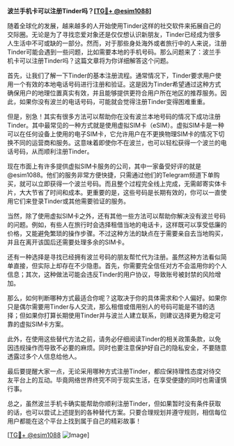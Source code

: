 **波兰手机卡可以注册Tinder吗？[[TG💪+ @esim1088](https://t.me/s/esim1088)]**

随着全球化的发展，越来越多的人开始使用Tinder这样的社交软件来拓展自己的交际圈。无论是为了寻找恋爱对象还是仅仅想认识新朋友，Tinder已经成为很多人生活中不可或缺的一部分。然而，对于那些身处海外或者旅行中的人来说，注册Tinder可能会遇到一些问题，比如需要本地的手机号码。那么问题来了：波兰手机卡可以注册Tinder吗？这篇文章将为你详细解答这个问题。

首先，让我们了解一下Tinder的基本注册流程。通常情况下，Tinder要求用户使用一个有效的本地电话号码进行注册和验证。这是因为Tinder希望通过这种方式确保用户的地理位置真实有效，并且能够提供更符合用户所在地区的推荐服务。因此，如果你没有波兰的电话号码，可能就会觉得注册Tinder变得困难重重。

但是，别急！其实有很多方法可以帮助你在没有波兰本地号码的情况下成功注册Tinder。其中最常见的一种方式就是使用虚拟SIM卡（eSIM）。虚拟SIM卡是一种可以在任何设备上使用的电子SIM卡，它允许用户在不更换物理SIM卡的情况下切换不同的运营商和服务。这意味着即使你不在波兰，也可以轻松获得一个波兰的电话号码，从而顺利注册Tinder。

现在市面上有许多提供虚拟SIM卡服务的公司，其中一家备受好评的就是@esim1088。他们的服务非常方便快捷，只需通过他们的Telegram频道下单购买，就可以立即获得一个波兰号码。而且整个过程完全线上完成，无需邮寄实体卡片，大大节省了时间和成本。更重要的是，这些号码是长期有效的，你可以一直使用它们来登录Tinder或其他需要验证的服务。

当然，除了使用虚拟SIM卡之外，还有其他一些方法可以帮助你解决没有波兰号码的问题。例如，有些人在旅行时会选择租借当地的电话卡，这样既可以享受低廉的价格，又能避免繁琐的操作步骤。不过这种方法的缺点在于需要亲自去当地购买，并且在离开该国后还需要处理多余的SIM卡。

还有一种选择是寻找已经拥有波兰号码的朋友帮忙代为注册。虽然这种方法看似简单直接，但实际上却存在不少隐患。首先，你需要完全信任对方不会滥用你的个人信息；其次，这种做法可能会违反Tinder的用户协议，导致账号被封禁的风险增加。

那么，如何判断哪种方式最适合你呢？这取决于你的具体需求和个人偏好。如果你只是偶尔需要用Tinder与人交流，那么租借或借用别人的号码可能是不错的选择；但如果你打算长期使用Tinder并与波兰人建立联系，则建议选择更为稳定可靠的虚拟SIM卡方案。

此外，在使用这些替代方法之前，请务必仔细阅读Tinder的相关政策条款，以免因违规操作而导致不必要的麻烦。同时也要注意保护好自己的隐私安全，不要随意透露过多个人信息给他人。

最后要提醒大家一点，无论采用哪种方式注册Tinder，都应保持理性态度对待交友平台上的互动。毕竟网络世界终究不同于现实生活，在享受便捷的同时也需谨慎行事。

总之，虽然波兰手机卡确实能帮助你顺利注册Tinder，但如果暂时没有条件获取的话，也可以尝试上述提到的各种替代方案。只要合理规划并遵守规则，相信每位用户都能在这个平台上找到属于自己的精彩故事！

[[TG💪+ @esim1088](https://t.me/s/esim1088) ![Image](https://i.postimg.cc/4NQfJmqS/Snipaste-2025-05-13-00-14-12.png)]